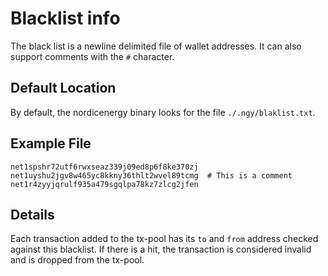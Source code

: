 # Blacklist info

The black list is a newline delimited file of wallet addresses. It can also support comments with the `#` character.

## Default Location

By default, the nordicenergy binary looks for the file `./.ngy/blaklist.txt`.

## Example File
```
net1spshr72utf6rwxseaz339j09ed8p6f8ke370zj
net1uyshu2jgv8w465yc8kkny36thlt2wvel89tcmg  # This is a comment
net1r4zyyjqrulf935a479sgqlpa78kz7zlcg2jfen

```

## Details

Each transaction added to the tx-pool has its `to` and `from` address checked against this blacklist. 
If there is a hit, the transaction is considered invalid and is dropped from the tx-pool.